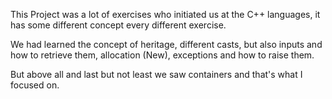 This Project was a lot of exercises who initiated us at the C++ languages, it has some different concept every different exercise.

We had learned the concept of heritage, different casts, but also inputs and how to retrieve them, allocation (New), exceptions and how to raise them.

But above all and last but not least we saw containers and that's what I focused on.
